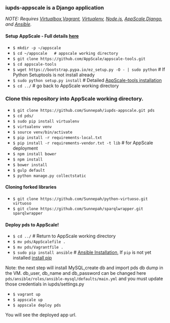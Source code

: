 ### iupds-appscale is a Django application

*NOTE: Requires [Virtualbox](https://www.virtualbox.org/),[Vagrant](https://www.vagrantup.com/docs/installation/index.html), [Virtualenv](http://virtualenv.readthedocs.org/en/latest/), [Node.js](http://nodejs.org/), [AppScale](https://github.com/AppScale/appscale/wiki/AppScale-on-VirtualBox),[Django](https://www.djangoproject.com/), and [Ansible](http://docs.ansible.com/ansible/intro_installation.html#installation).*

#### Setup AppScale - Full details [here](https://github.com/AppScale/appscale/wiki/AppScale-on-VirtualBox)
* `$ mkdir -p ~/appscale`
* `$ cd ~/appscale   # appscale working directory`
* `$ git clone https://github.com/AppScale/appscale-tools.git`
* `$ cd appscale-tools`
* `$ wget https://bootstrap.pypa.io/ez_setup.py -O - | sudo python` # If Python Setuptools is not install already
* `$ sudo python setup.py install`  # Detailed [AppScale-tools installation](https://github.com/AppScale/appscale-tools/wiki/Installing-the-AppScale-Tools)
* `$ cd ../`    # go back to AppScale working directory
 
### Clone this repository into AppScale working directory.
* `$ git clone https://github.com/Sunnepah/iupds-appscale.git pds`
* `$ cd pds/`
* `$ sudo pip install virtualenv` 
* `$ virtualenv venv` 
* `$ source venv/bin/activate`
* `$ pip install -r requirements-local.txt`
* `$ pip install -r requirements-vendor.txt -t lib` # for AppScale deployment
* `$ npm install bower`
* `$ npm install`
* `$ bower install`
* `$ gulp default`
* `$ python manage.py collectstatic`

#### Cloning forked libraries
* `$ git clone https://github.com/Sunnepah/python-virtuoso.git virtuoso`
* `$ git clone https://github.com/Sunnepah/sparqlwrapper.git sparqlwrapper`

#### Deploy pds to AppScale!
* `$ cd ../`    # Return to AppScale working directory
* `$ mv pds/AppScalefile .`
* `$ mv pds/Vagrantfile .`
* `$ sudo pip install ansible` # [Ansible Installation](http://docs.ansible.com/ansible/intro_installation.html#installation), If `pip` is not yet installed [install pip](https://pip.pypa.io/en/stable/installing/)

Note: the next step will install MySQL,create db and import pds db dump in the VM. 
db_user, db_name and db_password can be changed here `pds/ansible/roles/ansible-mysql/defaults/main.yml` and you must update those credentials in iupds/settings.py

* `$ vagrant up`
* `$ appscale up`
* `$ appscale deploy pds`

You will see the deployed app url.

